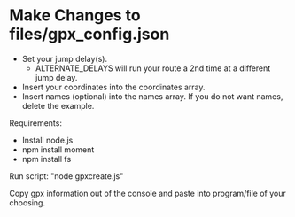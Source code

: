 # Make Changes to files/gpx_config.json
- Set your jump delay(s).
  - ALTERNATE_DELAYS will run your route a 2nd time at a different jump delay.
- Insert your coordinates into the coordinates array.
- Insert names (optional) into the names array. If you do not want names, delete the example.

Requirements:
- Install node.js
- npm install moment
- npm install fs

Run script: "node gpxcreate.js"

Copy gpx information out of the console and paste into program/file of your choosing.
